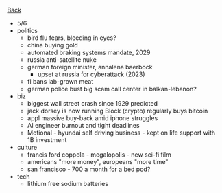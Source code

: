 [Back](./index.md)

- 5/6
- politics
  - bird flu fears, bleeding in eyes?
  - china buying gold
  - automated braking systems mandate, 2029
  - russia anti-satellite nuke
  - german foreign minister, annalena baerbock
    - upset at russia for cyberattack (2023)
  - fl bans lab-grown meat
  - german police bust big scam call center in balkan-lebanon?
- biz
  - biggest wall street crash since 1929 predicted
  - jack dorsey is now running Block (crypto) regularly buys bitcoin
  - appl massive buy-back amid iphone struggles
  - AI engineer burnout and tight deadlines
  - Motional - hyundai self driving business - kept on life support with 1B investment
- culture
  - francis ford coppola - megalopolis - new sci-fi film
  - americans "more money", europeans "more time"
  - san francisco - 700 a month for a bed pod?
- tech
  - lithium free sodium batteries